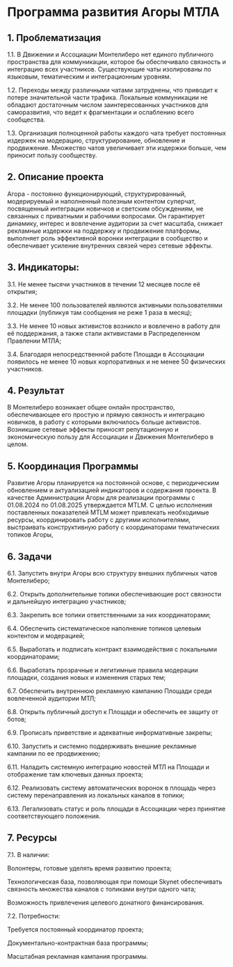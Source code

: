 # Программа развития Агоры МТЛА

## 1. Проблематизация

1.1. В Движении и Ассоциации Монтелиберо нет единого публичного пространства для коммуникации, которое бы обеспечивало
связность и интеграцию всех участников. Существующие чаты изолированы по языковым, тематическим и интеграционным
уровням.

1.2. Переходы между различными чатами затруднены, что приводит к потере значительной части трафика. Локальные
коммуникации не обладают достаточным числом заинтересованных участников для саморазвития, что ведет к фрагментации и
ослаблению всего сообщества.

1.3. Организация полноценной работы каждого чата требует постоянных издержек на модерацию, структурирование, обновление
и продвижение. Множество чатов увеличивает эти издержки больше, чем приносит пользу сообществу.

## 2. Описание проекта

Агора - постоянно функционирующий, структурированный, модерируемый и наполненный полезным контентом суперчат,
посвященный интеграции новичков и светским обсуждениям, не связанных с приватными и рабочими вопросами. Он гарантирует
динамику, интерес и вовлечение аудитории за счет масштаба, снижает рекламные издержки на поддержку и продвижение
платформы, выполняет роль эффективной воронки интеграции в сообщество и обеспечивает усиление внутренних связей через
сетевые эффекты.

## 3. Индикаторы:

3.1. Не менее тысячи участников в течении 12 месяцев после её открытия;

3.2. Не менее 100 пользователей являются активными пользователями площадки (публикуя там сообщения не реже 1 раза в
месяц);

3.3. Не менее 10 новых активистов возникло и вовлечено в работу для её поддержания, а также стали активистами в
Распределенном Правлении МТЛА;

3.4. Благодаря непосредственной работе Площади в Ассоциации появилось не менее 10 новых корпоративных и не менее 50
физических участников.

## 4. Результат

В Монтелиберо возникает общее онлайн пространство, обеспечивающее его простую и прямую связность и интеграцию новичков,
в работу с которыми включилось больше активистов. Возникшие сетевые эффекты приносят репутационную и экономическую
пользу для Ассоциации и Движения Монтелиберо в целом.

## 5. Координация Программы

Развитие Агоры планируется на постоянной основе, с периодическим обновлением и актуализацией индикаторов и содержания
проекта. В качестве Администрации Агоры для реализации программы с 01.08.2024 по 01.08.2025 утверждается MTLM. С целью
исполнения поставленных показателей MTLM может привлекать необходимые ресурсы, координировать работу с другими
исполнителями, выстраивать конструктивную работу с координаторами тематических топиков Агоры,

## 6. Задачи

6.1. Запустить внутри Агоры всю структуру внешних публичных чатов Монтелиберо;

6.2. Открыть дополнительные топики обеспечивающие рост связности и дальнейшую интеграцию участников;

6.3. Закрепить все топики ответственными за них координаторами;

6.4. Обеспечить систематическое наполнение топиков целевым контентом и модерацией;

6.5. Выработать и подписать контракт взаимодействия с локальными координаторами;

6.6. Выработать прозрачные и легитимные правила модерации площадки, создания новых и изменения старых тем;

6.7. Обеспечить внутреннюю рекламную кампанию Площади среди вовлеченной аудитории МТЛ;

6.8. Открыть публичный доступ к Площади и обеспечить ее защиту от ботов;

6.9. Прописать приветствие и адекватные информативные закрепы;

6.10. Запустить и системно поддерживать внешние рекламные кампании по ее продвижению;

6.11. Наладить системную интеграцию новостей МТЛ на Площади и отображение там ключевых данных проекта;

6.12. Реализовать систему автоматических воронок в площадь через систему перенаправления из локальных каналов в топики;

6.13. Легализовать статус и роль площади в Ассоциации через принятие соответствующего положения.

## 7. Ресурсы

7.1. В наличии:

Волонтеры, готовые уделять время развитию проекта;

Технологическая база, позволяющая при помощи Skynet обеспечивать связность множества каналов с топиками внутри одного
чата;

Возможность привлечения целевого донатного финансирования.

7.2. Потребности:

Требуется постоянный координатор проекта;

Документально-контрактная база программы;

Масштабная рекламная кампания программы.

